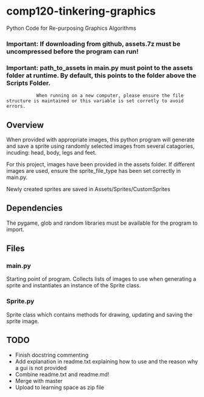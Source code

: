 # comp120-tinkering-graphics
Python Code for Re-purposing Graphics Algorithms

### Important: If downloading from github, assets.7z must be uncompressed before the program can run!
### Important: path_to_assets in main.py must point to the assets folder at runtime. By default, this points to the folder above the Scripts Folder.
			   When running on a new computer, please ensure the file structure is maintained or this variable is set corretly to avoid errors.

## Overview

When provided with appropriate images, this python program will generate and save a sprite using randomly selected images from several catagories,
incuding: head, body, legs and feet. 

For this project, images have been provided in the assets folder. If different images are used, ensure the sprite_file_type has been set correctly in main.py.

Newly created sprites are saved in Assets/Sprites/CustomSprites

## Dependencies

The pygame, glob and random libraries must be available for the program to import.

## Files

### main.py

Starting point of program. Collects lists of images to use when generating a sprite and instantiates an instance of the Sprite class.

### Sprite.py

Sprite class which contains methods for drawing, updating and saving the sprite image.

## TODO

* Finish docstring commenting
* Add explanation in readme.txt explaining how to use and the reason why a gui is not provided
* Combine readme.txt and readme.md!
* Merge with master
* Upload to learning space as zip file
